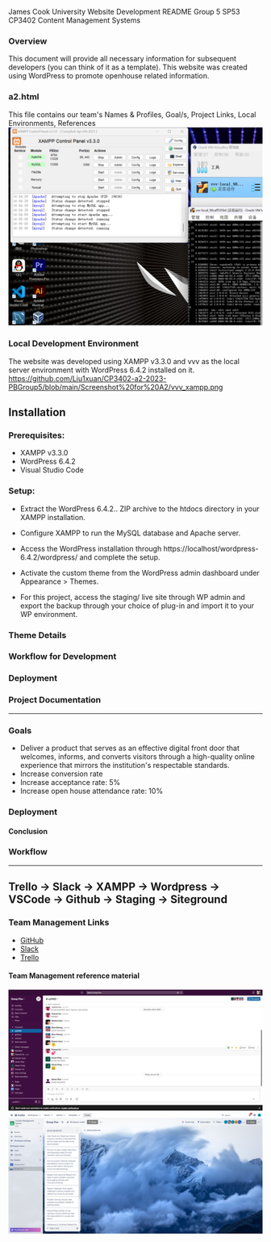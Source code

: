 James Cook University Website Development README
Group 5 SP53 CP3402 Content Management Systems

### Overview

This document will provide all necessary information for subsequent developers (you can think of it as a template). This website was created using WordPress to promote openhouse related information.

### a2.html
This file contains our team's Names & Profiles, Goal/s, Project Links, Local Environments, References
![vvv](https://github.com/Liu1xuan/CP3402-a2-2023-PBGroup5/blob/main/Screenshot%20for%20A2/vvv_xampp.png)

### Local Development Environment
The website was developed using XAMPP v3.3.0 and vvv as the local server environment with WordPress 6.4.2 installed on it.
https://github.com/Liu1xuan/CP3402-a2-2023-PBGroup5/blob/main/Screenshot%20for%20A2/vvv_xampp.png

Installation
---------------

### Prerequisites:

* XAMPP v3.3.0 
* WordPress 6.4.2
* Visual Studio Code

### Setup:

* Extract the WordPress 6.4.2.. ZIP archive to the htdocs directory in your XAMPP installation.
* Configure XAMPP to run the MySQL database and Apache server.
* Access the WordPress installation through https://localhost/wordpress-6.4.2/wordpress/ and complete the setup.
* Activate the custom theme from the WordPress admin dashboard under Appearance > Themes.

* For this project, access the staging/ live site through WP admin and export the backup through your choice of plug-in and import it to your WP environment.

### Theme Details

### Workflow for Development


### Deployment


### Project Documentation
---------------

### Goals
* Deliver a product that serves as an effective digital front door that welcomes, informs, and converts visitors through a high-quality online experience that mirrors the institution's respectable standards.
* Increase conversion rate
* Increase acceptance rate: 5%
* Increase open house attendance rate: 10%

### Deployment

#### Conclusion

### Workflow
------------------------------------------------------------------------------------------
Trello -> Slack -> XAMPP -> Wordpress -> VSCode -> Github -> Staging -> Siteground 
------------------------------------------------------------------------------------------

  
### Team Management Links
* [GitHub](https://github.com/Liu1xuan/CP3402-a2-2023-PBGroup5) 
* [Slack](https://app.slack.com/client/T06B3PBHUDU/C06B7FASBUM) 
* [Trello](https://trello.com/b/lMVxzQ6v/group-five) 

#### Team Management reference material
![slack](https://github.com/Liu1xuan/CP3402-a2-2023-PBGroup5/blob/main/Screenshot%20for%20A2/slack.png)
![trello](https://github.com/Liu1xuan/CP3402-a2-2023-PBGroup5/blob/main/Screenshot%20for%20A2/Trello.png)

